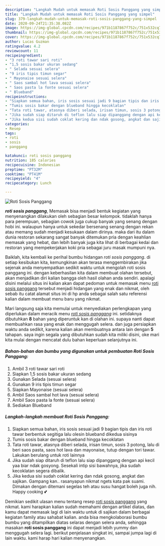 ```yaml
---
description: "Langkah Mudah untuk memasak Roti Sosis Panggang yang simpel"
title: "Langkah Mudah untuk memasak Roti Sosis Panggang yang simpel"
slug: 379-langkah-mudah-untuk-memasak-roti-sosis-panggang-yang-simpel
date: 2020-09-24T21:35:38.082Z
image: https://img-global.cpcdn.com/recipes/971b1187867f752c/751x532cq70/roti-sosis-panggang-foto-resep-utama.jpg
thumbnail: https://img-global.cpcdn.com/recipes/971b1187867f752c/751x532cq70/roti-sosis-panggang-foto-resep-utama.jpg
cover: https://img-global.cpcdn.com/recipes/971b1187867f752c/751x532cq70/roti-sosis-panggang-foto-resep-utama.jpg
author: Lucas Guzman
ratingvalue: 4.2
reviewcount: 11
recipeingredient:
- "3 roti tawar sari roti"
- "1,5 sosis bakar ukuran sedang"
- " Selada sesuai selera"
- "9 iris tipis timun segar"
- " Mayonaise sesuai selera"
- " Saos sambal hot lava sesuai selera"
- " Saos pasta la fonte sesuai selera"
- " Blueband"
recipeinstructions:
- "Siapkan semua bahan, iris sosis sesuai jadi 9 bagian tipis dan iris roti tawar berbentuk segitiga lalu olesin blueband dikedua sisinya"
- "Tumis sosis bakar dengan blueband hingga kecoklatan"
- "Tata roti tawar, atasnya diberi selada, irisan timun, sosis 3 potong, lalu di beri saos pasta, saos hot lava dan mayonaise, tutup dengan tori tawar. Lakukan berulang untuk roti lainnya"
- "Jika sudah siap ditaruh di teflon lalu siap dipanggang dengan api kecil yaa biar ndak gosyong. Sesekali intip sisi bawahnya, jika sudah kecoklatan segera dibalik."
- "Jika kedua sisi sudah coklat kering dan ndak gosong, angkat dan sajikan. Gampang kan.. rasanyapun nikmat ngets kata pak suami. Dimakan dengan ditemani segelas teh atau susu hangat boleh juga nih. Happy cooking 💕"
categories:
- Resep
tags:
- roti
- sosis
- panggang

katakunci: roti sosis panggang 
nutrition: 185 calories
recipecuisine: Indonesian
preptime: "PT32M"
cooktime: "PT41M"
recipeyield: "4"
recipecategory: Lunch

---
```



![Roti Sosis Panggang](https://img-global.cpcdn.com/recipes/971b1187867f752c/751x532cq70/roti-sosis-panggang-foto-resep-utama.jpg)

<b><i>roti sosis panggang</i></b>, Memasak bisa menjadi bentuk kegiatan yang menyenangkan dilakukan oleh sebagian besar kelompok. tidaklah hanya para perempuan, sebagian cowok juga cukup banyak yang senang dengan hobi ini. walaupun hanya untuk sekedar bersenang senang dengan rekan atau memang sudah menjadi kesukaan dalam dirinya. maka dari itu dalam dunia restoran sekarang sangat banyak ditemukan pria dengan keahlian memasak yang hebat, dan lebih banyak juga kita lihat di berbagai kedai dan restoran yang mempekerjakan koki pria sebagai juru masak mumpuni nya.



Baiklah, kita kembali ke perihal bumbu hidangan <i>roti sosis panggang</i>. di setiap kesibukan kita, kemungkinan akan terasa menggembirakan jika sejenak anda menyempatkan sedikit waktu untuk mengolah roti sosis panggang ini. dengan keberhasilan kita dalam membuat olahan tersebut, akan menjadikan diri kalian bangga oleh hasil olahan anda sendiri. apalagi disini melalui situs ini kalian akan dapat pedoman untuk memasak menu <u>roti sosis panggang</u> tersebut menjadi hidangan yang enak dan nikmat, oleh sebab itu catat alamat situs ini di hp anda sebagai salah satu referensi kalian dalam membuat menu baru yang nikmat.


Mari langsung saja kita memulai untuk menyediakan perlengkapan yang diperlukan dalam meracik menu <u><i>roti sosis panggang</i></u> ini. setidaknya dibutuhkan <b>8</b> bahan yang diperuntuk kan di olahan ini. supaya nanti dapat membuahkan rasa yang enak dan menggugah selera. dan juga persiapkan waktu anda sedikit, karena kalian akan membuatnya antara lain dengan <b>5</b> tahapan. saya ingin segala yang dibutuhkan sudah kita miliki disini, oke mari kita mulai dengan mencatat dulu bahan keperluan selanjutnya ini.

<!--inarticleads1-->

##### Bahan-bahan dan bumbu yang digunakan untuk pembuatan Roti Sosis Panggang:

1. Ambil 3 roti tawar sari roti
1. Siapkan 1,5 sosis bakar ukuran sedang
1. Gunakan  Selada (sesuai selera)
1. Gunakan 9 iris tipis timun segar
1. Siapkan  Mayonaise (sesuai selera)
1. Ambil  Saos sambal hot lava (sesuai selera)
1. Ambil  Saos pasta la fonte (sesuai selera)
1. Sediakan  Blueband




<!--inarticleads2-->

##### Langkah-langkah membuat Roti Sosis Panggang:

1. Siapkan semua bahan, iris sosis sesuai jadi 9 bagian tipis dan iris roti tawar berbentuk segitiga lalu olesin blueband dikedua sisinya
1. Tumis sosis bakar dengan blueband hingga kecoklatan
1. Tata roti tawar, atasnya diberi selada, irisan timun, sosis 3 potong, lalu di beri saos pasta, saos hot lava dan mayonaise, tutup dengan tori tawar. Lakukan berulang untuk roti lainnya
1. Jika sudah siap ditaruh di teflon lalu siap dipanggang dengan api kecil yaa biar ndak gosyong. Sesekali intip sisi bawahnya, jika sudah kecoklatan segera dibalik.
1. Jika kedua sisi sudah coklat kering dan ndak gosong, angkat dan sajikan. Gampang kan.. rasanyapun nikmat ngets kata pak suami. Dimakan dengan ditemani segelas teh atau susu hangat boleh juga nih. Happy cooking 💕




Demikian sedikit ulasan menu tentang resep <u>roti sosis panggang</u> yang nikmat. kami harapkan kalian sudah memahami dengan artikel diatas, dan kamu dapat memasak lagi di lain waktu untuk di sajikan dalam berbagai kegiatan family atau sahabat kalian. anda bisa mengkolaborasi bumbu bumbu yang ditampilkan diatas selaras dengan selera anda, sehingga masakan <b>roti sosis panggang</b> ini dapat menjadi lebih yummy dan menggugah selera lagi. berikut penjelasan singkat ini, sampai jumpa lagi di lain waktu. kami harap hari kalian menyenangkan.
